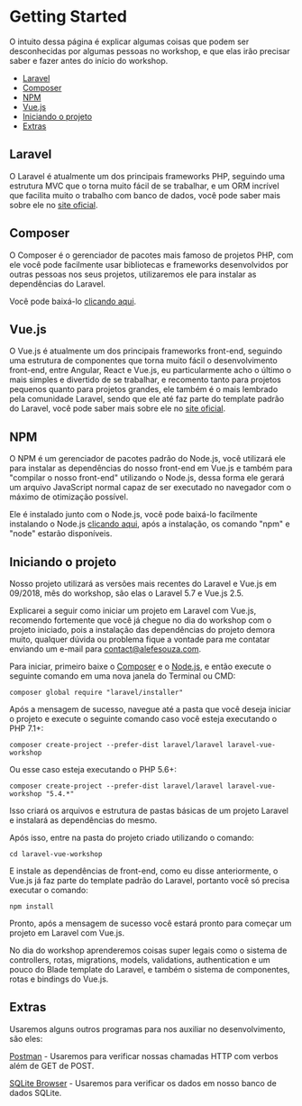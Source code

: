 # Getting Started

O intuito dessa página é explicar algumas coisas que podem ser desconhecidas por algumas pessoas no workshop, e que elas irão precisar saber e fazer antes do início do workshop.

* [Laravel](#laravel)
* [Composer](#composer)
* [NPM](#npm)
* [Vue.js](#vuejs)
* [Iniciando o projeto](#getting-started)
* [Extras](#extras)

## <a name="laravel"></a> Laravel

O Laravel é atualmente um dos principais frameworks PHP, seguindo uma estrutura MVC que o torna muito fácil de se trabalhar, e um ORM incrível que facilita muito o trabalho com banco de dados, você pode saber mais sobre ele no [site oficial](https://laravel.com).

## <a name="composer"></a> Composer

O Composer é o gerenciador de pacotes mais famoso de projetos PHP, com ele você pode facilmente usar bibliotecas e frameworks desenvolvidos por outras pessoas nos seus projetos, utilizaremos ele para instalar as dependências do Laravel.

Você pode baixá-lo [clicando aqui](https://getcomposer.org/download).

## <a name="vuejs"></a> Vue.js

O Vue.js é atualmente um dos principais frameworks front-end, seguindo uma estrutura de componentes que torna muito fácil o desenvolvimento front-end, entre Angular, React e Vue.js, eu particularmente acho o último o mais simples e divertido de se trabalhar, e recomento tanto para projetos pequenos quanto para projetos grandes, ele também é o mais lembrado pela comunidade Laravel, sendo que ele até faz parte do template padrão do Laravel, você pode saber mais sobre ele no [site oficial](https://vuejs.org).

## <a name="npm"></a> NPM

O NPM é um gerenciador de pacotes padrão do Node.js, você utilizará ele para instalar as dependências do nosso front-end em Vue.js e também para "compilar o nosso front-end" utilizando o Node.js, dessa forma ele gerará um arquivo JavaScript normal capaz de ser executado no navegador com o máximo de otimização possível.

Ele é instalado junto com o Node.js, você pode baixá-lo facilmente instalando o Node.js [clicando aqui](https://nodejs.org), após a instalação, os comando "npm" e "node" estarão disponíveis.

## <a name="getting-started"></a> Iniciando o projeto

Nosso projeto utilizará as versões mais recentes do Laravel e Vue.js em 09/2018, mês do workshop, são elas o Laravel 5.7 e Vue.js 2.5.

Explicarei a seguir como iniciar um projeto em Laravel com Vue.js, recomendo fortemente que você já chegue no dia do workshop com o projeto iniciado, pois a instalação das dependências do projeto demora muito, qualquer dúvida ou problema fique a vontade para me contatar enviando um e-mail para [contact@alefesouza.com](mailto:contact@alefesouza.com).

Para iniciar, primeiro baixe o [Composer](https://getcomposer.org/download) e o [Node.js](https://nodejs.org), e então execute o seguinte comando em uma nova janela do Terminal ou CMD:

```
composer global require "laravel/installer"
```

Após a mensagem de sucesso, navegue até a pasta que você deseja iniciar o projeto e execute o seguinte comando caso você esteja executando o PHP 7.1+:

```
composer create-project --prefer-dist laravel/laravel laravel-vue-workshop
```

Ou esse caso esteja executando o PHP 5.6+:

```
composer create-project --prefer-dist laravel/laravel laravel-vue-workshop "5.4.*"
```

Isso criará os arquivos e estrutura de pastas básicas de um projeto Laravel e instalará as dependências do mesmo.

Após isso, entre na pasta do projeto criado utilizando o comando:

```
cd laravel-vue-workshop
```

E instale as dependências de front-end, como eu disse anteriormente, o Vue.js já faz parte do template padrão do Laravel, portanto você só precisa executar o comando:

```
npm install
```

Pronto, após a mensagem de sucesso você estará pronto para começar um projeto em Laravel com Vue.js.

No dia do workshop aprenderemos coisas super legais como o sistema de controllers, rotas, migrations, models, validations, authentication e um pouco do Blade template do Laravel, e também o sistema de componentes, rotas e bindings do Vue.js.

## <a name="extras"></a> Extras

Usaremos alguns outros programas para nos auxiliar no desenvolvimento, são eles:

[Postman](https://www.getpostman.com/) - Usaremos para verificar nossas chamadas HTTP com verbos além de GET de POST.

[SQLite Browser](https://sqlitebrowser.org/) - Usaremos para verificar os dados em nosso banco de dados SQLite.
